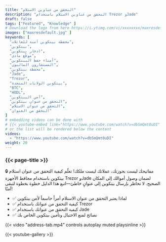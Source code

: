 ```yaml
---
title: "التحقق من عناوين الاستلام"
description: "التحقق من عناوين الاستلام باستخدام Trezor وJade"
draft: false
tags: ["Featured", "Knowledge" ]
# Download the logo from here https://i.ytimg.com/vi/xxxxxxxx/maxresdefault.jpg
images: ["maxresdefault.jpg" ]
keywords: [
  "محفظة بيتكوين آمنة للعائلات",
  "بيتكوين",
  "ادخار بيتكوين",
  "موقّع مادي",
  "أمناء حفظ البيتكوين",
  "المستشارون الماليون",
  "محفظة بيتكوين",
  "Jade",
  "Trezor",
  "بيتكوين الولايات المتحدة",
  "BTC",
  "HODL",
  "أمن البيتكوين",
  "التحقق من عنوان بيتكوين",
  "التحقق من عنوان الاستلام",
  "التحقق من العنوان" 
]
# embedding videos can be done with 
# {{< youtube-embed link="https://www.youtube.com/watch?v=dbSmQmt0uDI" >}}
# or the list will be rendered below the content
videos:
  - "https://www.youtube.com/watch?v=dbSmQmt0uDI"
weight: 20
---
```


### {{< page-title >}}  

🔒 مفاتيحك ليست بحوزتك، عملاتك ليست ملكك! تعلّم كيفية التحقق من عنوان استلام بيتكوين باستخدام محافظ الأجهزة Trezor وJade لضمان وصول أموالك إلى المكان الصحيح. لا تخاطر بإرسال بيتكوين إلى عنوانٍ خاطئ—اتبع هذا الدليل خطوة بخطوة لتبقى آمنًا!

- ✅ لماذا يعتبر التحقق من عنوان الاستلام أمراً حاسماً لأمن بيتكوين
- ✅ كيفية التحقق من عنوانك باستخدام Trezor
- ✅ كيفية التحقق من عنوانك باستخدام Jade
- ✅ نصائح لمنع الاحتيال وتأمين بيتكوين الخاص بك


{{< video "address-tab.mp4" controls  autoplay muted playsinline >}}



{{< youtube-gallery >}}